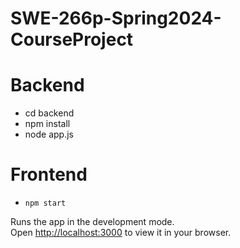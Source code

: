 # SWE-266p-Spring2024-CourseProject

# Backend

- cd backend
- npm install
- node app.js

# Frontend


- `npm start`

Runs the app in the development mode.\
Open [http://localhost:3000](http://localhost:3000) to view it in your browser.
